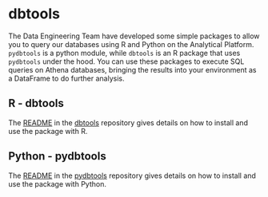 # dbtools

The Data Engineering Team have developed some simple packages to allow you to query our databases using R and Python on the Analytical Platform. `pydbtools` is a python module, while `dbtools` is an R package that uses `pydbtools` under the hood. You can use these packages to execute SQL queries on Athena databases, bringing the results into your environment as a DataFrame to do further analysis.

## R - dbtools

The [README](https://github.com/moj-analytical-services/dbtools/blob/master/README.md) in the [dbtools](https://github.com/moj-analytical-services/dbtools/) repository gives details on how to install and use the package with R.


## Python - pydbtools

The [README](https://github.com/moj-analytical-services/pydbtools/blob/master/README.md) in the [pydbtools](https://github.com/moj-analytical-services/pydbtools/) repository gives details on how to install and use the package with Python.

